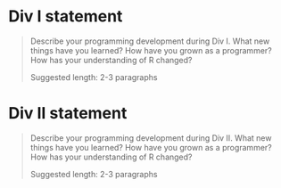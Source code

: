 # Div I statement

> Describe your programming development during Div I. What new things have you learned? How have you grown as a programmer? How has your understanding of R changed? 
>
> Suggested length: 2-3 paragraphs

# Div II statement

> Describe your programming development during Div II. What new things have you learned? How have you grown as a programmer? How has your understanding of R changed? 
>
> Suggested length: 2-3 paragraphs